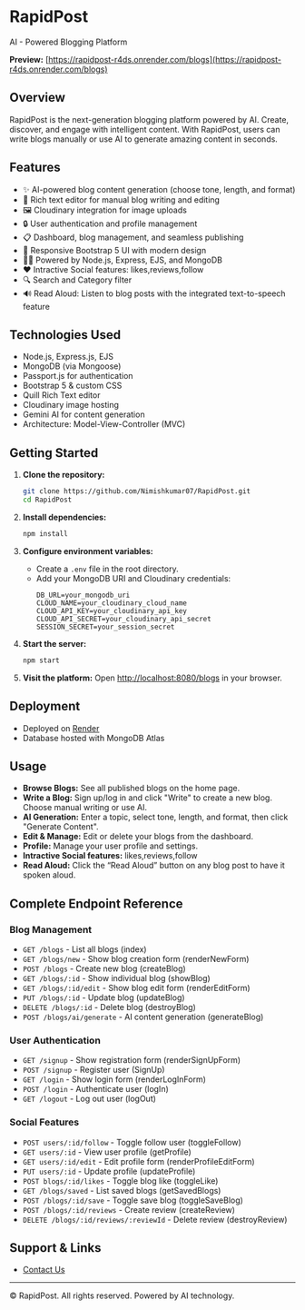 # RapidPost

AI - Powered Blogging Platform

**Preview:** [https://rapidpost-r4ds.onrender.com/blogs](https://rapidpost-r4ds.onrender.com/blogs)

## Overview

RapidPost is the next-generation blogging platform powered by AI. Create, discover, and engage with intelligent content. With RapidPost, users can write blogs manually or use AI to generate amazing content in seconds.

## Features

- ✨ AI-powered blog content generation (choose tone, length, and format)
- 📝 Rich text editor for manual blog writing and editing
- 🖼️ Cloudinary integration for image uploads
- 🔒 User authentication and profile management
- 📋 Dashboard, blog management, and seamless publishing
- 📱 Responsive Bootstrap 5 UI with modern design
- 🧑‍💻 Powered by Node.js, Express, EJS, and MongoDB
- ❤️ Intractive Social features: likes,reviews,follow 
- 🔍 Search and Category filter
- 🔊 Read Aloud: Listen to blog posts with the integrated text-to-speech feature

## Technologies Used

- Node.js, Express.js, EJS
- MongoDB (via Mongoose)
- Passport.js for authentication
- Bootstrap 5 & custom CSS
- Quill Rich Text editor
- Cloudinary image hosting
- Gemini AI for content generation
- Architecture: Model-View-Controller (MVC)

## Getting Started

1. **Clone the repository:**
   ```bash
   git clone https://github.com/Nimishkumar07/RapidPost.git
   cd RapidPost
   ```

2. **Install dependencies:**
   ```bash
   npm install
   ```

3. **Configure environment variables:**
   - Create a `.env` file in the root directory.
   - Add your MongoDB URI and Cloudinary credentials:
     ```
     DB_URL=your_mongodb_uri
     CLOUD_NAME=your_cloudinary_cloud_name
     CLOUD_API_KEY=your_cloudinary_api_key
     CLOUD_API_SECRET=your_cloudinary_api_secret
     SESSION_SECRET=your_session_secret
     ```

4. **Start the server:**
   ```bash
   npm start
   ```

5. **Visit the platform:**
   Open [http://localhost:8080/blogs](http://localhost:8080/blogs) in your browser.

## Deployment

- Deployed on [Render](https://render.com/)
- Database hosted with MongoDB Atlas

  
## Usage

- **Browse Blogs:** See all published blogs on the home page.
- **Write a Blog:** Sign up/log in and click "Write" to create a new blog. Choose manual writing or use AI.
- **AI Generation:** Enter a topic, select tone, length, and format, then click "Generate Content".
- **Edit & Manage:** Edit or delete your blogs from the dashboard.
- **Profile:** Manage your user profile and settings.
- **Intractive Social features:** likes,reviews,follow 
- **Read Aloud:** Click the “Read Aloud” button on any blog post to have it spoken aloud.

## Complete Endpoint Reference

### Blog Management
- `GET /blogs` - List all blogs (index)
- `GET /blogs/new` - Show blog creation form (renderNewForm)
- `POST /blogs` - Create new blog (createBlog)
- `GET /blogs/:id` - Show individual blog (showBlog)
- `GET /blogs/:id/edit` - Show blog edit form (renderEditForm)
- `PUT /blogs/:id` - Update blog (updateBlog)
- `DELETE /blogs/:id` - Delete blog (destroyBlog)
- `POST /blogs/ai/generate` - AI content generation (generateBlog)

### User Authentication
- `GET /signup` - Show registration form (renderSignUpForm)
- `POST /signup` - Register user (SignUp)
- `GET /login` - Show login form (renderLogInForm)
- `POST /login` - Authenticate user (logIn)
- `GET /logout` - Log out user (logOut)

### Social Features
- `POST users/:id/follow` - Toggle follow user (toggleFollow)
- `GET users/:id` - View user profile (getProfile)
- `GET users/:id/edit` - Edit profile form (renderProfileEditForm)
- `PUT users/:id` - Update profile (updateProfile)
- `POST blogs/:id/likes` - Toggle blog like (toggleLike)
- `GET /blogs/saved` - List saved blogs (getSavedBlogs)
- `POST /blogs/:id/save` - Toggle save blog (toggleSaveBlog)
- `POST /blogs/:id/reviews` - Create review (createReview)
- `DELETE /blogs/:id/reviews/:reviewId` - Delete review (destroyReview)

## Support & Links


- [Contact Us](https://www.linkedin.com/in/nimishkumar07/)


---

© RapidPost. All rights reserved. Powered by AI technology.
